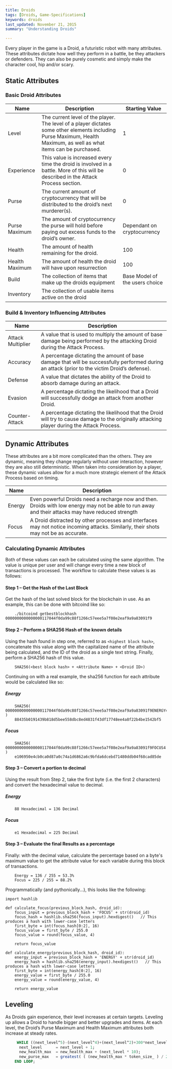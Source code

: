 ```yaml
---
title: Droids 
tags: [Droids, Game-Specifications]
keywords: droids 
last_updated: November 21, 2015
summary: "Understanding Droids"

---
```


Every player in the game is a Droid, a futuristic robot with many attributes. These attributes dictate how well they perform in a battle, be they attackers or defenders. They can also be purely cosmetic and simply make the character cool, hip and/or scary.

## Static Attributes



### Basic Droid Attributes

|Name|Description|Starting Value|
|----|----|----|
|Level|The current level of the player. The level of a player dictates some other elements including Purse Maximum, Health Maximum, as well as what items can be purchased. | 1 |
|Experience| This value is increased every time the droid is involved in a battle. More of this will be described in the Attack Process section.|0|
|Purse|The current amount of cryptocurrency that will be distributed to the droid’s next murderer(s).|0|
|Purse Maximum|The amount of cryptocurrency the purse will hold before paying out excess funds to the droid’s owner.|Dependant on cryptocurrency|
|Health|The amount of health remaining for the droid.|100|
|Health Maximum|The amount of health the droid will have upon resurrection|100|
|Build| The collection of items that make up the droids equipment| Base Model of the users choice|
|Inventory| The collection of usable items active on the droid| |


### Build & Inventory Influencing Attributes 

|Name|Description|
|----|----|
|Attack Multiplier|A value that is used to multiply the amount of base damage being performed by the attacking Droid during the Attack Process.|
|Accuracy| A percentage dictating the amount of base damage that will be successfully performed during an attack (prior to the victim Droid’s defense).|
|Defense| A value that dictates the ability of the Droid to absorb damage during an attack.|
|Evasion| A percentage dictating the likelihood that a Droid will successfully dodge an attack from another Droid.|
|Counter-Attack| A percentage dictating the likelihood that the Droid will try to cause damage to the originally attacking player during the Attack Process.|

## Dynamic Attributes

These attributes are a bit more complicated than the others. They are dynamic, meaning they change regularly without user interaction, however they are also still deterministic. When taken into consideration by a player, these dynamic values allow for a much more strategic element of the Attack Process based on timing.

|Name|Description|
|----|----|
|Energy| Even powerful Droids need a recharge now and then. Droids with low energy may not be able to run away and their attacks may have reduced strength|
|Focus|A Droid distracted by other processes and interfaces may not notice incoming attacks. Similarly, their shots may not be as accurate.|

### Calculating Dynamic Attributes
Both of these values can each be calculated using the same algorithm. The value is unique per user and will change every time a new block of transactions is processed. The workflow to calculate these values is as follows:

#### Step 1 – Get the Hash of the Last Block

Get the hash of the last solved block for the blockchain in use. As an example, this can be done with bitcoind like so:

```
	./bitcoind getbestblockhash 0000000000000000117044f0da99c88f1266c57eee5a7f08e2eaf9a9a83091f9
```

#### Step 2 – Perform a SHA256 Hash of the known details

Using the hash found in step one, referred to as `<highest block hash>`, concatenate this value along with the capitalized name of the attribute being calculated, and the ID of the droid as a single text string. Finally, perform a SHA256 hash of this value.

```
	SHA256(<best block hash> + <Attribute Name> + <Droid ID>)
```

Continuing on with a real example, the sha256 function for each attribute would be calculated like so:

##### Energy

```
	SHA256( 0000000000000000117044f0da99c88f1266c57eee5a7f08e2eaf9a9a83091f9ENERGY4 )
	88435b0191439b818d5bee558dbc8ed4831f43df17748ee4a8f22b4be1542bf5
```

##### Focus

```
	SHA256( 0000000000000000117044f0da99c88f1266c57eee5a7f08e2eaf9a9a83091f9FOCUS4 )
	e106950e4cb0ca0d87a0c74a1d6862a6c9bfda6dcebd71480ddb04f68cad85de
```

#### Step 3 – Convert a portion to decimal

Using the result from Step 2, take the first byte (i.e. the first 2 characters) and convert the hexadecimal value to decimal.

##### Energy

```
	88 Hexadecimal = 136 Decimal
```

##### Focus

```
	e1 Hexadecimal = 225 Decimal
```

#### Step 3 – Evaluate the final Results as a percentage

Finally: with the decimal value, calculate the percentage based on a byte's maximum value to get the attribute value for each variable during this block of transactions.

```
	Energy = 136 / 255 = 53.3% 
	Focus = 225 / 255 = 88.2%
```

Programmatically (and pythonically...), this looks like the following:

```
import hashlib

def calculate_focus(previous_block_hash, droid_id):
    focus_input = previous_block_hash + 'FOCUS' + str(droid_id)
    focus_hash = hashlib.sha256(focus_input).hexdigest()   // This produces a hash with lower-case letters
    first_byte = int(focus_hash[0:2], 16)
    focus_value = first_byte / 255.0
    focus_value = round(focus_value, 4)
    
    return focus_value

def calculate_energy(previous_block_hash, droid_id):
    energy_input = previous_block_hash + 'ENERGY' + str(droid_id)
    energy_hash = hashlib.sha256(energy_input).hexdigest()   // This produces a hash with lower-case letters
    first_byte = int(energy_hash[0:2], 16)
    energy_value = first_byte / 255.0
    energy_value = round(energy_value, 4)
    
    return energy_value
```

## Leveling
As Droids gain experience, their level increases at certain targets. Leveling up allows a Droid to handle bigger and better upgrades and items.
At each level, the Droid’s Purse Maximum and Health Maximum attributes both increase at steady rates.

```SQL
     WHILE ((next_level^5)-(next_level^4)+(next_level^2)+300*next_level) < new_experience LOOP
      next_level      = next_level + 1;
      new_health_max  = new_health_max + (next_level * 10);
      new_purse_max   = greatest( ( (new_health_max * token_size_ ) / 2)::BIGINT, (100 * token_size_) );
    END LOOP;
```
